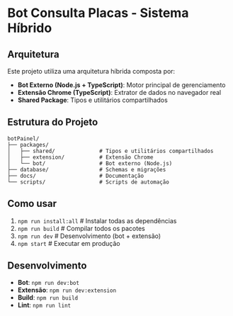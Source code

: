 # Bot Consulta Placas - Sistema Híbrido

## Arquitetura

Este projeto utiliza uma arquitetura híbrida composta por:

- **Bot Externo (Node.js + TypeScript)**: Motor principal de gerenciamento
- **Extensão Chrome (TypeScript)**: Extrator de dados no navegador real
- **Shared Package**: Tipos e utilitários compartilhados

## Estrutura do Projeto

```
botPainel/
├── packages/
│   ├── shared/              # Tipos e utilitários compartilhados
│   ├── extension/           # Extensão Chrome
│   └── bot/                 # Bot externo (Node.js)
├── database/                # Schemas e migrações
├── docs/                    # Documentação
└── scripts/                 # Scripts de automação
```

## Como usar

1. `npm run install:all`     # Instalar todas as dependências
2. `npm run build`           # Compilar todos os pacotes
3. `npm run dev`             # Desenvolvimento (bot + extensão)
4. `npm start`               # Executar em produção

## Desenvolvimento

- **Bot**: `npm run dev:bot`
- **Extensão**: `npm run dev:extension`
- **Build**: `npm run build`
- **Lint**: `npm run lint`
